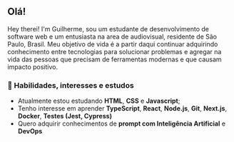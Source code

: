 ## Olá!
Hey therei! I'm Guilherme, sou um estudante de desenvolvimento de software web e um entusiasta na area de audiovisual, residente de São Paulo, Brasil. Meu objetivo de vida é a partir daqui continuar adquirindo conhecimento entre tecnologias para solucionar problemas e agregar na vida das pessoas que precisam de ferramentas modernas e que causam impacto positivo.

### 🧠 Habilidades, interesses e estudos
- Atualmente estou estudando **HTML**, **CSS** e **Javascript**;
- Tenho interesse em aprender **TypeScript**, **React**, **Node.js**, **Git**, **Next.js**, **Docker**, **Testes (Jest, Cypress)** 
- Quero adquirir conhecimentos de **prompt com Inteligência Artificial** e **DevOps**  